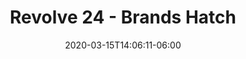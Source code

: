 ---
title: "Revolve 24 - Brands Hatch"
date: 2020-03-15T14:06:11-06:00
strava:
- link: 4971823580/embed/07f853036999278957d22a1de801b172c7544f23
  position: 1
---